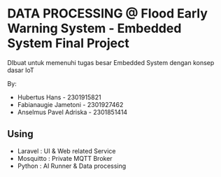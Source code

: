 # DATA PROCESSING @ Flood Early Warning System - Embedded System Final Project
DIbuat untuk memenuhi tugas besar Embedded System dengan konsep dasar IoT

By:
- Hubertus Hans          - 2301915821
- Fabianaugie Jametoni   - 2301927462
- Anselmus Pavel Adriska - 2301851414

## Using
- Laravel   : UI & Web related Service 
- Mosquitto : Private MQTT Broker
- Python    : AI Runner & Data processing 

 

